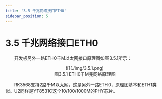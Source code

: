 ```yaml
---
title: '3.5 千兆网络接口ETH0'
sidebar_position: 5
---
```


# 3.5 千兆网络接口ETH0

&emsp;&emsp;开发板另外一路ETH0千M以太网接口原理图如图3.5.1所示：

<center>
![](./img/3.5.1.png)<br />
图3.5.1 ETH0千M兆网络原理图
</center>

&emsp;&emsp;RK3568支持2路千M以太网，这是另外一路ETH0，原理图基本和ETH1类似。U2同样是YT8531C这个10/100/1000M的PHY芯片。

